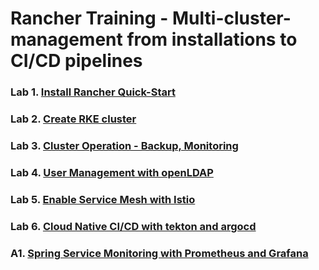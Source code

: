 # Rancher Training - Multi-cluster-management from installations to CI/CD pipelines


### Lab 1. [Install Rancher Quick-Start](Lab1-install-rancher-quick-start.md)
### Lab 2. [Create RKE cluster](Lab2-create-rke-cluster.md)
### Lab 3. [Cluster Operation - Backup, Monitoring](Lab3-cluster-operation.md)
### Lab 4. [User Management with openLDAP](Lab4-user-management-openldap.md)
### Lab 5. [Enable Service Mesh with Istio](Lab5-service-mesh-with-istio.md)
### Lab 6. [Cloud Native CI/CD with tekton and argocd](Lab6-cloud-native-cicd-with-tekton-argocd.md)
### A1. [Spring Service Monitoring with Prometheus and Grafana](A1-spring-monitoring-with-prometheus-grafana.md)
